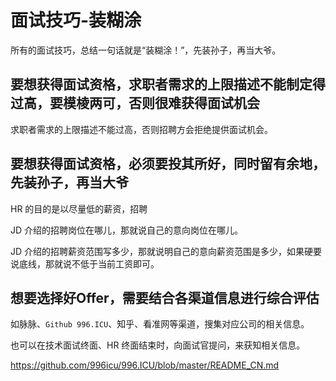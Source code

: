 # 面试技巧-装糊涂


所有的面试技巧，总结一句话就是“装糊涂！”，先装孙子，再当大爷。


## 要想获得面试资格，求职者需求的上限描述不能制定得过高，要模棱两可，否则很难获得面试机会


求职者需求的上限描述不能过高，否则招聘方会拒绝提供面试机会。


## 要想获得面试资格，必须要投其所好，同时留有余地，先装孙子，再当大爷

HR 的目的是以尽量低的薪资，招聘

JD 介绍的招聘岗位在哪儿，那就说自己的意向岗位在哪儿。

JD 介绍的招聘薪资范围写多少，那就说明自己的意向薪资范围是多少，如果硬要说底线，那就说不低于当前工资即可。


## 想要选择好Offer，需要结合各渠道信息进行综合评估

如脉脉、`Github 996.ICU`、知乎、看准网等渠道，搜集对应公司的相关信息。

也可以在技术面试终面、HR 终面结束时，向面试官提问，来获知相关信息。

https://github.com/996icu/996.ICU/blob/master/README_CN.md


